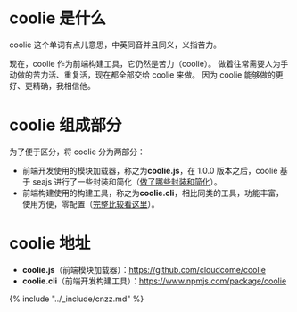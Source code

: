 # coolie 是什么
coolie 这个单词有点儿意思，中英同音并且同义，义指苦力。

现在，coolie 作为前端构建工具，它仍然是苦力（coolie）。
做着往常需要人为手动做的苦力活、重复活，现在都全部交给 coolie 来做。
因为 coolie 能够做的更好、更精确，我相信他。



# coolie 组成部分
为了便于区分，将 coolie 分为两部分：

- 前端开发使用的模块加载器，称之为**coolie.js**，在 1.0.0 版本之后，coolie 基于 seajs 进行了一些封装和简化（[做了哪些封装和简化](./coolie-vs-seajs.md)）。
- 前端构建使用的构建工具，称之为**coolie.cli**，相比同类的工具，功能丰富，使用方便，零配置（[完整比较看这里](./advantage.md)）。



# coolie 地址
- **coolie.js**（前端模块加载器）：<https://github.com/cloudcome/coolie>
- **coolie.cli**（前端开发构建工具）：<https://www.npmjs.com/package/coolie>


{% include "../_include/cnzz.md" %}

